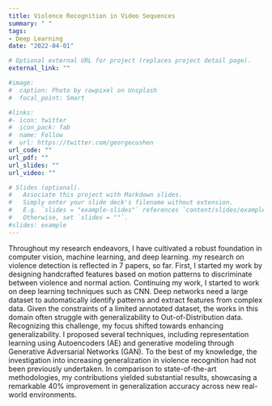 ```yaml
---
title: Violence Recognition in Video Sequences
summary: " "
tags:
- Deep Learning
date: "2022-04-01"

# Optional external URL for project (replaces project detail page).
external_link: ""

#image:
#  caption: Photo by rawpixel on Unsplash
#  focal_point: Smart

#links:
#- icon: twitter
#  icon_pack: fab
#  name: Follow
#  url: https://twitter.com/georgecushen
url_code: ""
url_pdf: ""
url_slides: ""
url_video: ""

# Slides (optional).
#   Associate this project with Markdown slides.
#   Simply enter your slide deck's filename without extension.
#   E.g. `slides = "example-slides"` references `content/slides/example-slides.md`.
#   Otherwise, set `slides = ""`.
#slides: example
---
```


Throughout my research endeavors, I have cultivated a robust foundation in computer vision, machine learning, and deep learning. my research on violence detection is reflected in 7 papers, so far. First, I started my work by designing handcrafted features based on motion patterns to discriminate between violence and normal action. Continuing my work, I started to work on deep learning techniques such as CNN. Deep networks need a large dataset to automatically identify patterns and extract features from complex data. Given the constraints of a limited annotated dataset, the works in this domain often struggle with generalizability to Out-of-Distribution data. Recognizing this challenge, my focus shifted towards enhancing generalizability. I proposed several techniques, including representation learning using Autoencoders (AE) and generative modeling through Generative Adversarial Networks (GAN). To the best of my knowledge, the investigation into increasing generalization in violence recognition had not been previously undertaken. In comparison to state-of-the-art methodologies, my contributions yielded substantial results, showcasing a remarkable 40% improvement in generalization accuracy across new real-world environments. 